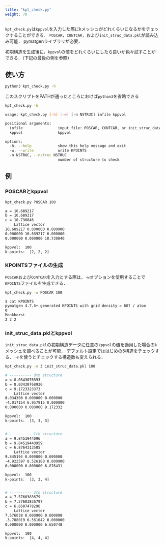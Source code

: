 ```yaml
---
title: "kpt_check.py"
weight: 70
---
```


`kpt_check.py`は`kppvol`を入力した際にkメッシュがどれくらいになるかをチェックすることができる．
`POSCAR`，`CONTCAR`，および`init_struc_data.pkl`が読み込み可能．
pymatgenライブラリが必要．

初期構造を生成後に，`kppvol`の値をどれくらいにしたら良いか色々試すことができる．（下記の最後の例を参照）

## 使い方
``` zsh
python3 kpt_check.py -h
```
このスクリプトをPATHが通ったところにおけば`python3`を省略できる
``` zsh
kpt_check.py -h
```
``` bash
usage: kpt_check.py [-h] [-w] [-n NSTRUC] infile kppvol

positional arguments:
  infile                input file: POSCAR, CONTCAR, or init_struc_data.pkl
  kppvol                kppvol

options:
  -h, --help            show this help message and exit
  -w, --write           write KPOINTS
  -n NSTRUC, --nstruc NSTRUC
                        number of structure to check
```

## 例

### POSCARとkppvol

``` bash
kpt_check.py POSCAR 100
```
``` bash
a = 10.689217
b = 10.689217
c = 10.730846
    Lattice vector
10.689217 0.000000 0.000000
0.000000 10.689217 0.000000
0.000000 0.000000 10.730846

kppvol:  100
k-points:  [2, 2, 2]
```

### KPOINTSファイルの生成

`POSCAR`および`CONTCAR`を入力とする際は，`-w`オプションを使用することで`KPOINTS`ファイルを生成できる．

``` bash
kpt_check.py -w POSCAR 100
```
``` bash
$ cat KPOINTS
pymatgen 4.7.6+ generated KPOINTS with grid density = 607 / atom
0
Monkhorst
2 2 2
```

### init_struc_data.pklとkppvol

`init_struc_data.pkl`の初期構造データに任意の`kppvol`の値を適用した場合のkメッシュを調べることが可能．
デフォルト設定でははじめの5構造をチェックする．
`-n`を使うとチェックする構造数も変えられる．

``` bash
kpt_check.py -n 3 init_struc_data.pkl 100
```
``` bash
# ---------- 0th structure
a = 8.0343076893
b = 8.03430768936
c = 9.1723323373
    Lattice vector
8.034308 0.000000 0.000000
-4.017154 6.957915 0.000000
0.000000 0.000000 9.172332

kppvol:  100
k-points:  [3, 3, 3]


# ---------- 1th structure
a = 9.8451944096
b = 9.84519440959
c = 6.8764313585
    Lattice vector
9.845194 0.000000 0.000000
-4.922597 8.526188 0.000000
0.000000 0.000000 6.876431

kppvol:  100
k-points:  [3, 3, 4]


# ---------- 2th structure
a = 7.5760383679
b = 7.57603836797
c = 6.6507478296
    Lattice vector
7.576038 0.000000 0.000000
-3.788019 6.561042 0.000000
0.000000 0.000000 6.650748

kppvol:  100
k-points:  [4, 4, 4]
```
